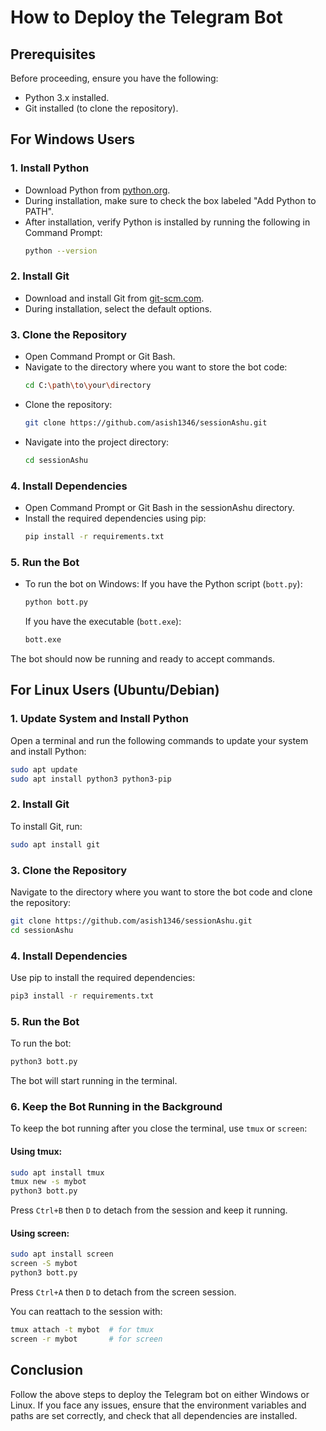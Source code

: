 
# How to Deploy the Telegram Bot

## Prerequisites
Before proceeding, ensure you have the following:
- Python 3.x installed.
- Git installed (to clone the repository).


## For Windows Users

### 1. Install Python
- Download Python from [python.org](https://www.python.org/downloads/).
- During installation, make sure to check the box labeled "Add Python to PATH".
- After installation, verify Python is installed by running the following in Command Prompt:
  ```bash
  python --version
  ```

### 2. Install Git
- Download and install Git from [git-scm.com](https://git-scm.com/).
- During installation, select the default options.

### 3. Clone the Repository
- Open Command Prompt or Git Bash.
- Navigate to the directory where you want to store the bot code:
  ```bash
  cd C:\path\to\your\directory
  ```
- Clone the repository:
  ```bash
  git clone https://github.com/asish1346/sessionAshu.git
  ```
- Navigate into the project directory:
  ```bash
  cd sessionAshu
  ```

### 4. Install Dependencies
- Open Command Prompt or Git Bash in the sessionAshu directory.
- Install the required dependencies using pip:
  ```bash
  pip install -r requirements.txt
  ```

### 5. Run the Bot
- To run the bot on Windows:
  If you have the Python script (`bott.py`):
  ```bash
  python bott.py
  ```
  If you have the executable (`bott.exe`):
  ```bash
  bott.exe
  ```

The bot should now be running and ready to accept commands.

## For Linux Users (Ubuntu/Debian)

### 1. Update System and Install Python
Open a terminal and run the following commands to update your system and install Python:
```bash
sudo apt update
sudo apt install python3 python3-pip
```

### 2. Install Git
To install Git, run:
```bash
sudo apt install git
```

### 3. Clone the Repository
Navigate to the directory where you want to store the bot code and clone the repository:
```bash
git clone https://github.com/asish1346/sessionAshu.git
cd sessionAshu
```

### 4. Install Dependencies
Use pip to install the required dependencies:
```bash
pip3 install -r requirements.txt
```

### 5. Run the Bot
To run the bot:
```bash
python3 bott.py
```
The bot will start running in the terminal.

### 6. Keep the Bot Running in the Background
To keep the bot running after you close the terminal, use `tmux` or `screen`:

#### Using tmux:
```bash
sudo apt install tmux
tmux new -s mybot
python3 bott.py
```
Press `Ctrl+B` then `D` to detach from the session and keep it running.

#### Using screen:
```bash
sudo apt install screen
screen -S mybot
python3 bott.py
```
Press `Ctrl+A` then `D` to detach from the screen session.

You can reattach to the session with:
```bash
tmux attach -t mybot  # for tmux
screen -r mybot       # for screen
```


## Conclusion
Follow the above steps to deploy the Telegram bot on either Windows or Linux. If you face any issues, ensure that the environment variables and paths are set correctly, and check that all dependencies are installed.
